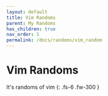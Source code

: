 ```yaml
---
layout: default
title: Vim Randoms
parent: My Randoms
has_children: true
nav_order: 1
permalink: /docs/randoms/vim_random
---
```


# Vim Randoms
It's randoms of vim
{: .fs-6 .fw-300 }

